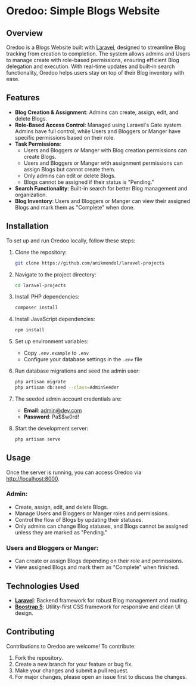 # Oredoo: Simple Blogs Website

## Overview

Oredoo is a Blogs Website built with [Laravel](https://laravel.com/), designed to streamline Blog tracking from creation to completion. The system allows admins and Users to manage create with role-based permissions, ensuring efficient Blog delegation and execution. With real-time updates and built-in search functionality, Oredoo helps users stay on top of their Blog inventory with ease.

## Features

- **Blog Creation & Assignment**: Admins can create, assign, edit, and delete Blogs.
- **Role-Based Access Control**: Managed using Laravel's Gate system. Admins have full control, while Users and Bloggers or Manger have specific permissions based on their role.
- **Task Permissions**:
  -  Users and Bloggers or Manger with Blog creation permissions can create Blogs.
  -  Users and Bloggers or Manger with assignment permissions can assign Blogs but cannot create them.
  - Only admins can edit or delete Blogs.
  - Blogs cannot be assigned if their status is "Pending."
- **Search Functionality**: Built-in search for better Blog management and organization.
- **Blog Inventory**:  Users and Bloggers or Manger can view their assigned Blogs and mark them as "Complete" when done.

## Installation

To set up and run Oredoo locally, follow these steps:

1. Clone the repository:
    ```bash
    git clone https://github.com/anikmondol/laravel-projects
    ```

2. Navigate to the project directory:
    ```bash
    cd laravel-projects
    ```

3. Install PHP dependencies:
    ```bash
    composer install
    ```

4. Install JavaScript dependencies:
    ```bash
    npm install
    ```

5. Set up environment variables:
    - Copy `.env.example` to `.env`
    - Configure your database settings in the `.env` file

6. Run database migrations and seed the admin user:
    ```bash
    php artisan migrate
    php artisan db:seed --class=AdminSeeder
    ```

7. The seeded admin account credentials are:
    - **Email**: admin@dev.com
    - **Password**: Pa$$w0rd!

8. Start the development server:
    ```bash
    php artisan serve
    ```

## Usage

Once the server is running, you can access Oredoo via [http://localhost:8000](http://localhost:8000).

### Admin:
- Create, assign, edit, and delete Blogs.
- Manage  Users and Bloggers or Manger roles and permissions.
- Control the flow of Blogs by updating their statuses.
- Only admins can change Blog statuses, and Blogs cannot be assigned unless they are marked as "Pending."

###  Users and Bloggers or Manger:
- Can create or assign Blogs depending on their role and permissions.
- View assigned Blogs and mark them as "Complete" when finished.

## Technologies Used

- **[Laravel](https://laravel.com/)**: Backend framework for robust Blog management and routing.
- **[Boostrap 5](https://getbootstrap.com/docs/5.0/getting-started/introduction/)**: Utility-first CSS framework for responsive and clean UI design.

## Contributing

Contributions to Oredoo are welcome! To contribute:

1. Fork the repository.
2. Create a new branch for your feature or bug fix.
3. Make your changes and submit a pull request.
4. For major changes, please open an issue first to discuss the changes.
